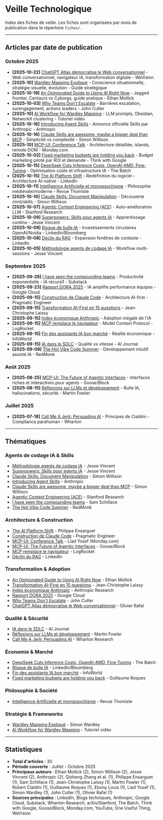 # Veille Technologique

Index des fiches de veille. Les fiches sont organisées par mois de publication dans le répertoire `fiches/`.

---

## Articles par date de publication

### Octobre 2025

- **[2025-10-22]** [ChatGPT Atlas démocratise le Web conversationnel](fiches/2025-10/rafal-chatgpt-atlas-web-conversationnel-2025-10-22.md) - Web conversationnel, navigateur IA, transformation digitale - WeVision
- **[2025-10]** [Wardley Mapping Expliqué](fiches/2025-10/wardley-mapping-explique-guide-strategique-2025-10.md) - Conscience situationnelle, stratégie visuelle, évolution - Guide stratégique
- **[2025-10-19]** [An Opinionated Guide to Using AI Right Now](fiches/2025-10/opinionated-guide-ai-mollick-2025-10-19.md) - Jagged frontier, Centaurs vs Cyborgs, guide pratique - Ethan Mollick
- **[2025-10-03]** [Why Teams Don't Escalate](fiches/2025-10/cutler-teams-dont-escalate-leaders-linkedin-2025-10-03.md) - Barrières escalation, surengagement, actions leaders - John Cutler
- **[2025-10]** [AI Workflow for Wardley Mapping](fiches/2025-10/ai-workflow-wardley-mapping-obsidian-youtube-2025-10.md) - LLM prompts, Obsidian, NetworkX clustering - Tutoriel vidéo
- **[2025-10-16]** [Introducing Agent Skills](fiches/2025-10/agent-skills-anthropic-2025-10-16.md) - Annonce officielle Skills par Anthropic - Anthropic
- **[2025-10-16]** [Claude Skills are awesome, maybe a bigger deal than MCP](fiches/2025-10/claude-skills-bigger-than-mcp-willison-2025-10-16.md) - Simplicité vs complexité - Simon Willison
- **[2025-10]** [MCP-UI: Conference Talk](fiches/2025-10/mcp-ui-conference-monday-liad-yosef-2025-10.md) - Architecture détaillée, islands, remote DOM - Monday.com
- **[2025-10-02]** [Fixed marketing budgets are holding you back](fiches/2025-10/roques-demand-led-marketing-budget-google-2025-10-02.md) - Budget marketing piloté par ROI et demande - Think with Google
- **[2025-10-15]** [DeepSeek Cuts Inference Costs, OpenAI-AMD, Fine-Tuning](fiches/2025-10/deepseek-openai-amd-finetuning-batch-323-2025-10-15.md) - Optimisation coûts et infrastructure IA - The Batch
- **[2025-10-15]** [The AI Platform Shift](fiches/2025-10/ai-platform-shift-ensarguet-2025-10-15.md) - Redéfinition du logiciel - Architecture AI-native - LinkedIn
- **[2025-10-11]** [Intelligence Artificielle et monopsychisme](fiches/2025-10/ia-monopsychisme-serres-averroes-aquin-2025-10-11.md) - Philosophie médiévale/moderne - Revue Thomiste
- **[2025-10-10]** [Claude Skills: Document Manipulation](fiches/2025-10/claude-skills-document-manipulation-willison-2025-10-10.md) - Découverte /mnt/skills - Simon Willison
- **[2025-10-07]** [Agentic Context Engineering (ACE)](fiches/2025-10/ace-agentic-context-engineering-stanford-2025-10.md) - Auto-amélioration LLM - Stanford Research
- **[2025-10-09]** [Superpowers: Skills pour agents IA](fiches/2025-10/superpowers-skills-coding-agents-vincent-2025-10-09.md) - Apprentissage continu - Jesse Vincent
- **[2025-10-09]** [Risque de bulle IA](fiches/2025-10/ai-bubble-openai-nvidia-2025-10-09.md) - Investissements circulaires OpenAI/Nvidia - LinkedIn/Bloomberg
- **[2025-10-08]** [Déclin du RAG](fiches/2025-10/rag-decline-context-windows-2025-10-08.md) - Expansion fenêtres de contexte - LinkedIn
- **[2025-10-05]** [Méthodologie agents de codage IA](fiches/2025-10/coding-agents-methodology-vincent-2025-10-05.md) - Workflow multi-sessions - Jesse Vincent

### Septembre 2025

- **[2025-09-28]** [I have seen the compounding teams](fiches/2025-09/compounding-teams-schillace-2025-09-28.md) - Productivité exponentielle - IA récursif - Substack
- **[2025-09-23]** [Rapport DORA 2025](fiches/2025-09/dora-report-2025-ai-software-dev-2025-09-23.md) - IA amplifie performance équipes - Google Cloud
- **[2025-09-15]** [Construction de Claude Code](fiches/2025-09/how-claude-code-is-built-pragmatic-engineer-2025.md) - Architecture AI-first - Pragmatic Engineer
- **[2025-09-15]** [Transformation AI-First en 15 questions](fiches/2025-09/transformation-ai-first-15-questions-laissy-2025.md) - Jean-Christophe Laissy
- **[2025-09-15]** [Index économique Anthropic](fiches/2025-09/anthropic-economic-index-adoption-inegale-2025-09-15.md) - Adoption inégale de l'IA
- **[2025-09-15]** [MCP remplace le navigateur](fiches/2025-09/mcp-replaces-browser-logrocket-2025.md) - Model Context Protocol - LogRocket
- **[2025-09-15]** [Fin des assistants IA bon marché](fiches/2025-09/fin-assistants-ia-bon-marche-infoworld-2025.md) - Réalité économique - InfoWorld
- **[2025-09-15]** [IA dans le SDLC](fiches/2025-09/ia-sdlc-cutting-hype-aijournal-2025.md) - Qualité vs vitesse - AI Journal
- **[2025-09-08]** [The Hot Vibe Code Summer](fiches/2025-09/vibe-coding-hot-summer-redmonk-2025-09-08.md) - Développement intuitif assisté IA - RedMonk

### Août 2025

- **[2025-08-25]** [MCP-UI: The Future of Agentic Interfaces](fiches/2025-08/mcp-ui-future-agentic-interfaces-goose-2025-08-25.md) - Interfaces riches et interactives pour agents - Goose/Block
- **[2025-08-15]** [Réflexions sur LLMs et développement](fiches/2025-08/martin-fowler-llm-software-development-2025-08.md) - Bulle IA, hallucinations, sécurité - Martin Fowler

### Juillet 2025

- **[2025-07-18]** [Call Me A Jerk: Persuading AI](fiches/2025-07/persuading-ai-cialdini-wharton-2025-07-18.md) - Principes de Cialdini - Compliance parahuman - Wharton

---

## Thématiques

### Agents de codage IA & Skills
- [Méthodologie agents de codage IA](fiches/2025-10/coding-agents-methodology-vincent-2025-10-05.md) - Jesse Vincent
- [Superpowers: Skills pour agents IA](fiches/2025-10/superpowers-skills-coding-agents-vincent-2025-10-09.md) - Jesse Vincent
- [Claude Skills: Document Manipulation](fiches/2025-10/claude-skills-document-manipulation-willison-2025-10-10.md) - Simon Willison
- [Introducing Agent Skills](fiches/2025-10/agent-skills-anthropic-2025-10-16.md) - Anthropic
- [Claude Skills are awesome, maybe a bigger deal than MCP](fiches/2025-10/claude-skills-bigger-than-mcp-willison-2025-10-16.md) - Simon Willison
- [Agentic Context Engineering (ACE)](fiches/2025-10/ace-agentic-context-engineering-stanford-2025-10.md) - Stanford Research
- [I have seen the compounding teams](fiches/2025-09/compounding-teams-schillace-2025-09-28.md) - Sam Schillace
- [The Hot Vibe Code Summer](fiches/2025-09/vibe-coding-hot-summer-redmonk-2025-09-08.md) - RedMonk

### Architecture & Construction
- [The AI Platform Shift](fiches/2025-10/ai-platform-shift-ensarguet-2025-10-15.md) - Philippe Ensarguet
- [Construction de Claude Code](fiches/2025-09/how-claude-code-is-built-pragmatic-engineer-2025.md) - Pragmatic Engineer
- [MCP-UI: Conference Talk](fiches/2025-10/mcp-ui-conference-monday-liad-yosef-2025-10.md) - Liad Yosef (Monday.com)
- [MCP-UI: The Future of Agentic Interfaces](fiches/2025-08/mcp-ui-future-agentic-interfaces-goose-2025-08-25.md) - Goose/Block
- [MCP remplace le navigateur](fiches/2025-09/mcp-replaces-browser-logrocket-2025.md) - LogRocket
- [Déclin du RAG](fiches/2025-10/rag-decline-context-windows-2025-10-08.md) - LinkedIn

### Transformation & Adoption
- [An Opinionated Guide to Using AI Right Now](fiches/2025-10/opinionated-guide-ai-mollick-2025-10-19.md) - Ethan Mollick
- [Transformation AI-First en 15 questions](fiches/2025-09/transformation-ai-first-15-questions-laissy-2025.md) - Jean-Christophe Laissy
- [Index économique Anthropic](fiches/2025-09/anthropic-economic-index-adoption-inegale-2025-09-15.md) - Anthropic Research
- [Rapport DORA 2025](fiches/2025-09/dora-report-2025-ai-software-dev-2025-09-23.md) - Google Cloud
- [Why Teams Don't Escalate](fiches/2025-10/cutler-teams-dont-escalate-leaders-linkedin-2025-10-03.md) - John Cutler
- [ChatGPT Atlas démocratise le Web conversationnel](fiches/2025-10/rafal-chatgpt-atlas-web-conversationnel-2025-10-22.md) - Olivier Rafal

### Qualité & Sécurité
- [IA dans le SDLC](fiches/2025-09/ia-sdlc-cutting-hype-aijournal-2025.md) - AI Journal
- [Réflexions sur LLMs et développement](fiches/2025-08/martin-fowler-llm-software-development-2025-08.md) - Martin Fowler
- [Call Me A Jerk: Persuading AI](fiches/2025-07/persuading-ai-cialdini-wharton-2025-07-18.md) - Wharton Research

### Économie & Marché
- [DeepSeek Cuts Inference Costs, OpenAI-AMD, Fine-Tuning](fiches/2025-10/deepseek-openai-amd-finetuning-batch-323-2025-10-15.md) - The Batch
- [Risque de bulle IA](fiches/2025-10/ai-bubble-openai-nvidia-2025-10-09.md) - LinkedIn/Bloomberg
- [Fin des assistants IA bon marché](fiches/2025-09/fin-assistants-ia-bon-marche-infoworld-2025.md) - InfoWorld
- [Fixed marketing budgets are holding you back](fiches/2025-10/roques-demand-led-marketing-budget-google-2025-10-02.md) - Guillaume Roques

### Philosophie & Société
- [Intelligence Artificielle et monopsychisme](fiches/2025-10/ia-monopsychisme-serres-averroes-aquin-2025-10-11.md) - Revue Thomiste

### Stratégie & Frameworks
- [Wardley Mapping Expliqué](fiches/2025-10/wardley-mapping-explique-guide-strategique-2025-10.md) - Simon Wardley
- [AI Workflow for Wardley Mapping](fiches/2025-10/ai-workflow-wardley-mapping-obsidian-youtube-2025-10.md) - Tutoriel vidéo

---

## Statistiques

- **Total d'articles** : 30
- **Période couverte** : Juillet - Octobre 2025
- **Principaux auteurs** : Ethan Mollick (2), Simon Willison (2), Jesse Vincent (2), Anthropic (2), Qizheng Zhang et al. (1), Philippe Ensarguet (1), Sam Schillace (1), Jean-Christophe Laissy (1), Martin Fowler (1), Robert Cialdini (1), Guillaume Roques (1), Ebony Louis (1), Liad Yosef (1), Simon Wardley (1), John Cutler (1), Olivier Rafal (1)
- **Sources principales** : LinkedIn, Blogs techniques, Anthropic, Google Cloud, Substack, Wharton Research, arXiv/Stanford, The Batch, Think with Google, Goose/Block, Monday.com, YouTube, One Useful Thing, WeVision
